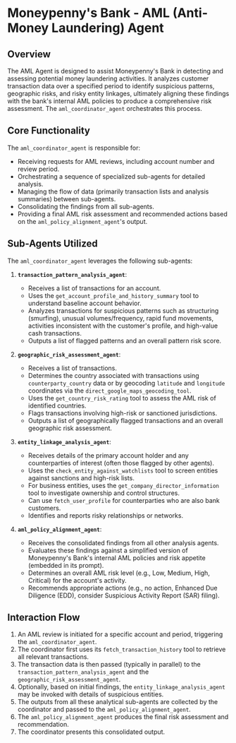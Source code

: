 # Moneypenny's Bank - AML (Anti-Money Laundering) Agent

## Overview

The AML Agent is designed to assist Moneypenny's Bank in detecting and assessing potential money laundering activities. It analyzes customer transaction data over a specified period to identify suspicious patterns, geographic risks, and risky entity linkages, ultimately aligning these findings with the bank's internal AML policies to produce a comprehensive risk assessment. The `aml_coordinator_agent` orchestrates this process.

## Core Functionality

The `aml_coordinator_agent` is responsible for:
- Receiving requests for AML reviews, including account number and review period.
- Orchestrating a sequence of specialized sub-agents for detailed analysis.
- Managing the flow of data (primarily transaction lists and analysis summaries) between sub-agents.
- Consolidating the findings from all sub-agents.
- Providing a final AML risk assessment and recommended actions based on the `aml_policy_alignment_agent`'s output.

## Sub-Agents Utilized

The `aml_coordinator_agent` leverages the following sub-agents:

1.  **`transaction_pattern_analysis_agent`**:
    *   Receives a list of transactions for an account.
    *   Uses the `get_account_profile_and_history_summary` tool to understand baseline account behavior.
    *   Analyzes transactions for suspicious patterns such as structuring (smurfing), unusual volumes/frequency, rapid fund movements, activities inconsistent with the customer's profile, and high-value cash transactions.
    *   Outputs a list of flagged patterns and an overall pattern risk score.

2.  **`geographic_risk_assessment_agent`**:
    *   Receives a list of transactions.
    *   Determines the country associated with transactions using `counterparty_country` data or by geocoding `latitude` and `longitude` coordinates via the `direct_google_maps_geocoding_tool`.
    *   Uses the `get_country_risk_rating` tool to assess the AML risk of identified countries.
    *   Flags transactions involving high-risk or sanctioned jurisdictions.
    *   Outputs a list of geographically flagged transactions and an overall geographic risk assessment.

3.  **`entity_linkage_analysis_agent`**:
    *   Receives details of the primary account holder and any counterparties of interest (often those flagged by other agents).
    *   Uses the `check_entity_against_watchlists` tool to screen entities against sanctions and high-risk lists.
    *   For business entities, uses the `get_company_director_information` tool to investigate ownership and control structures.
    *   Can use `fetch_user_profile` for counterparties who are also bank customers.
    *   Identifies and reports risky relationships or networks.

4.  **`aml_policy_alignment_agent`**:
    *   Receives the consolidated findings from all other analysis agents.
    *   Evaluates these findings against a simplified version of Moneypenny's Bank's internal AML policies and risk appetite (embedded in its prompt).
    *   Determines an overall AML risk level (e.g., Low, Medium, High, Critical) for the account's activity.
    *   Recommends appropriate actions (e.g., no action, Enhanced Due Diligence (EDD), consider Suspicious Activity Report (SAR) filing).

## Interaction Flow

1.  An AML review is initiated for a specific account and period, triggering the `aml_coordinator_agent`.
2.  The coordinator first uses its `fetch_transaction_history` tool to retrieve all relevant transactions.
3.  The transaction data is then passed (typically in parallel) to the `transaction_pattern_analysis_agent` and the `geographic_risk_assessment_agent`.
4.  Optionally, based on initial findings, the `entity_linkage_analysis_agent` may be invoked with details of suspicious entities.
5.  The outputs from all these analytical sub-agents are collected by the coordinator and passed to the `aml_policy_alignment_agent`.
6.  The `aml_policy_alignment_agent` produces the final risk assessment and recommendation.
7.  The coordinator presents this consolidated output.
